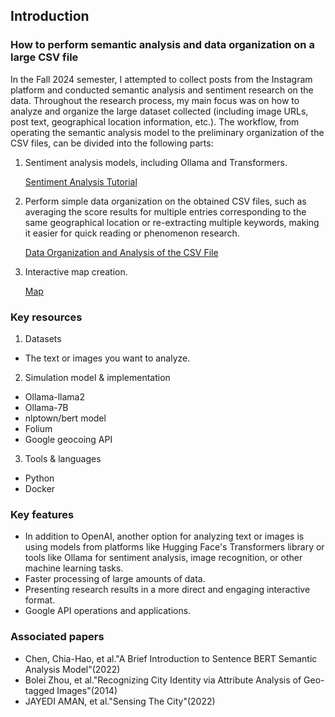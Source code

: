 ## Introduction 
### How to perform semantic analysis and data organization on a large CSV file
In the Fall 2024 semester, I attempted to collect posts from the Instagram platform and conducted semantic analysis and sentiment research on the data. Throughout the research process, my main focus was on how to analyze and organize the large dataset collected (including image URLs, post text, geographical location information, etc.). The workflow, from operating the semantic analysis model to the preliminary organization of the CSV files, can be divided into the following parts:
1. Sentiment analysis models, including Ollama and Transformers.

   [Sentiment Analysis Tutorial](/Sentiment_Analysis)

2. Perform simple data organization on the obtained CSV files, such as averaging the score results for multiple entries corresponding to the same geographical location or re-extracting multiple keywords, making it easier for quick reading or phenomenon research.

   [Data Organization and Analysis of the CSV File](/Data_Organization_and_Analysis_of_the_CSV_File)

3. Interactive map creation.

   [Map](/Data_Organization_and_Analysis_of_the_CSV_File)

 
### Key resources
1. Datasets
- The text or images you want to analyze.
 
2.  Simulation model & implementation
- Ollama-llama2 
- Ollama-7B 
- nlptown/bert model 
- Folium
- Google geocoing API

3. Tools & languages
- Python
- Docker

### Key features
- In addition to OpenAI, another option for analyzing text or images is using models from platforms like Hugging Face's Transformers library or tools like Ollama for sentiment analysis, image recognition, or other machine learning tasks.
- Faster processing of large amounts of data.
- Presenting research results in a more direct and engaging interactive format.
- Google API operations and applications.
 
### Associated papers
- Chen, Chia-Hao, et al."A Brief Introduction to Sentence BERT Semantic Analysis Model"(2022)
- Bolei Zhou, et al."Recognizing City Identity via Attribute Analysis of Geo-tagged Images"(2014)
- JAYEDI AMAN, et al."Sensing The City"(2022)

